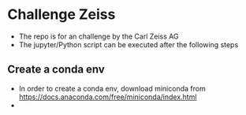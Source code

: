 # Challenge Zeiss
* The repo is for an challenge by the Carl Zeiss AG
* The jupyter/Python script can be executed after the following steps
## Create a conda env
* In order to create a conda env, download miniconda from https://docs.anaconda.com/free/miniconda/index.html
* 
  
